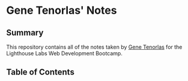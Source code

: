 # Gene Tenorlas' Notes

## Summary 

This repository contains all of the notes taken by [Gene Tenorlas](https://github.com/gtenorlas) for the Lighthouse Labs Web Development Bootcamp.

## Table of Contents